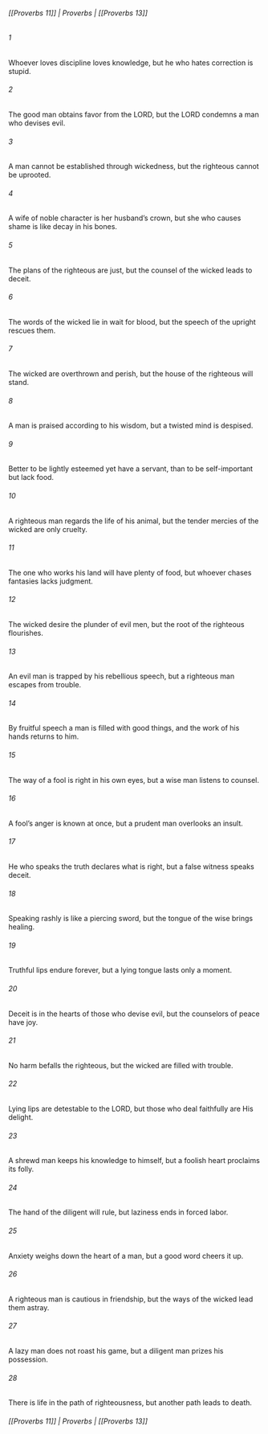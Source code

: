 ###### [[Proverbs 11]] | Proverbs | [[Proverbs 13]]

###### 1
Whoever loves discipline loves knowledge, but he who hates correction is stupid.
###### 2
The good man obtains favor from the LORD, but the LORD condemns a man who devises evil.
###### 3
A man cannot be established through wickedness, but the righteous cannot be uprooted.
###### 4
A wife of noble character is her husband’s crown, but she who causes shame is like decay in his bones.
###### 5
The plans of the righteous are just, but the counsel of the wicked leads to deceit.
###### 6
The words of the wicked lie in wait for blood, but the speech of the upright rescues them.
###### 7
The wicked are overthrown and perish, but the house of the righteous will stand.
###### 8
A man is praised according to his wisdom, but a twisted mind is despised.
###### 9
Better to be lightly esteemed yet have a servant, than to be self-important but lack food.
###### 10
A righteous man regards the life of his animal, but the tender mercies of the wicked are only cruelty.
###### 11
The one who works his land will have plenty of food, but whoever chases fantasies lacks judgment.
###### 12
The wicked desire the plunder of evil men, but the root of the righteous flourishes.
###### 13
An evil man is trapped by his rebellious speech, but a righteous man escapes from trouble.
###### 14
By fruitful speech a man is filled with good things, and the work of his hands returns to him.
###### 15
The way of a fool is right in his own eyes, but a wise man listens to counsel.
###### 16
A fool’s anger is known at once, but a prudent man overlooks an insult.
###### 17
He who speaks the truth declares what is right, but a false witness speaks deceit.
###### 18
Speaking rashly is like a piercing sword, but the tongue of the wise brings healing.
###### 19
Truthful lips endure forever, but a lying tongue lasts only a moment.
###### 20
Deceit is in the hearts of those who devise evil, but the counselors of peace have joy.
###### 21
No harm befalls the righteous, but the wicked are filled with trouble.
###### 22
Lying lips are detestable to the LORD, but those who deal faithfully are His delight.
###### 23
A shrewd man keeps his knowledge to himself, but a foolish heart proclaims its folly.
###### 24
The hand of the diligent will rule, but laziness ends in forced labor.
###### 25
Anxiety weighs down the heart of a man, but a good word cheers it up.
###### 26
A righteous man is cautious in friendship, but the ways of the wicked lead them astray.
###### 27
A lazy man does not roast his game, but a diligent man prizes his possession.
###### 28
There is life in the path of righteousness, but another path leads to death.

###### [[Proverbs 11]] | Proverbs | [[Proverbs 13]]
